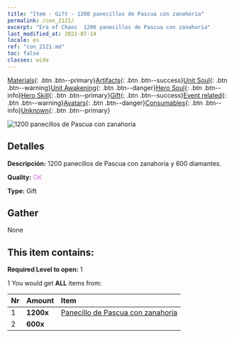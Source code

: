 ```yaml
---
title: "Item - Gift - 1200 panecillos de Pascua con zanahoria"
permalink: /con_2121/
excerpt: "Era of Chaos  1200 panecillos de Pascua con zanahoria"
last_modified_at: 2021-07-14
locale: es
ref: "con_2121.md"
toc: false
classes: wide
---
```

 [Materials](/ItemsES/){: .btn .btn--primary}[Artifacts](/ItemsES/Artifacts/){: .btn .btn--success}[Unit Soul](/ItemsES/UnitSoul/){: .btn .btn--warning}[Unit Awakening](/ItemsES/UnitAwakening/){: .btn .btn--danger}[Hero Soul](/ItemsES/HeroSoul/){: .btn .btn--info}[Hero Skill](/ItemsES/HeroSkill/){: .btn .btn--primary}[Gift](/ItemsES/Gift/){: .btn .btn--success}[Event related](/ItemsES/Events/){: .btn .btn--warning}[Avatars](/ItemsES/Avatars/){: .btn .btn--danger}[Consumables](/ItemsES/Consumables/){: .btn .btn--info}[Unknown](/ItemsES/Unknown/){: .btn .btn--primary}

 ![1200 panecillos de Pascua con zanahoria](/images/t/i_907588.png)

## Detalles
 **Descripción:** 1200 panecillos de Pascua con zanahoria y 600 diamantes.

 **Quality:** <span style="color: #DA70D6">OK</span>

 **Type:** Gift

## Gather

  None

## This item contains:

 **Required Level to open:** 1

 1 You would get **ALL** items  from:

  | Nr | Amount |     Item    |
  |:---|:-------|:------------|
  | 1 |  **1200x** | [Panecillo de Pascua con zanahoria](/ItemsES/con_2119/) |  | 
  | 2 |  **600x** | <i class="fas fa-gem"/> |  | 
